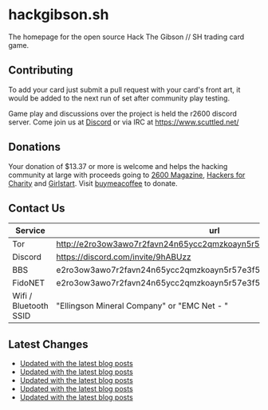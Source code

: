 # hackgibson.sh
The homepage for the open source Hack The Gibson // SH trading card game.


## Contributing

To add your card just submit a pull request with your card's front art, it would be added to the next run of set after community play testing.

Game play and discussions over the project is held the r2600 discord server. Come join us at [Discord](https://discord.com/invite/9hABUzz) or via IRC at https://www.scuttled.net/


## Donations

Your donation of $13.37 or more is welcome and helps the hacking community at large with proceeds going to [2600 Magazine](https://2600.com/), [Hackers for Charity](https://hackersforcharity.org) and [Girlstart](https://girlstart.org).  Visit [buymeacoffee](https://www.buymeacoffee.com/hackgibson.sh) to donate.


## Contact Us

Service | url
-|-
Tor | http://e2ro3ow3awo7r2favn24n65ycc2qmzkoayn5r57e3f56nvjwdcgg32ad.onion
Discord | https://discord.com/invite/9hABUzz
BBS | e2ro3ow3awo7r2favn24n65ycc2qmzkoayn5r57e3f56nvjwdcgg32ad.onion:23
FidoNET | e2ro3ow3awo7r2favn24n65ycc2qmzkoayn5r57e3f56nvjwdcgg32ad.onion:24554
Wifi / Bluetooth SSID | "Ellingson Mineral Company" or "EMC Net - <fidonet address>"

## Latest Changes
<!-- BLOG-POST-LIST:START -->
- [Updated with the latest blog posts](https://github.com/DFW2600/hackgibson.sh/commit/c324f21b420e74c653d5c599f8dbd828c9c2ba8e)
- [Updated with the latest blog posts](https://github.com/DFW2600/hackgibson.sh/commit/1bb794b59c53c610a295f05ae932d14c841213db)
- [Updated with the latest blog posts](https://github.com/DFW2600/hackgibson.sh/commit/f20b4f5fa14261da981d8ed72e001d1433a6d045)
- [Updated with the latest blog posts](https://github.com/DFW2600/hackgibson.sh/commit/5dded41053710dc16ca6763e79557636a7f5a271)
- [Updated with the latest blog posts](https://github.com/DFW2600/hackgibson.sh/commit/c6638ab5a8c8f709cce6ef0646cf485796f8f298)
<!-- BLOG-POST-LIST:END -->
